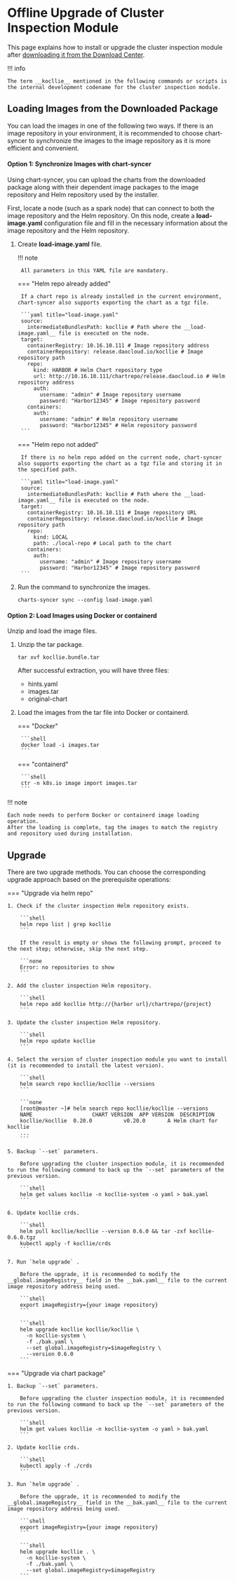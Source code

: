# Offline Upgrade of Cluster Inspection Module

This page explains how to install or upgrade the cluster inspection module after [downloading it from the Download Center](../../../download/modules/kcollie.md).

!!! info

    The term __kocllie__ mentioned in the following commands or scripts is the internal development codename for the cluster inspection module.

## Loading Images from the Downloaded Package

You can load the images in one of the following two ways. If there is an image repository in your environment, it is recommended to choose chart-syncer to synchronize the images to the image repository as it is more efficient and convenient.

#### Option 1: Synchronize Images with chart-syncer

Using chart-syncer, you can upload the charts from the downloaded package along with their dependent image packages to the image repository and Helm repository used by the installer.

First, locate a node (such as a spark node) that can connect to both the image repository and the Helm repository. On this node, create a __load-image.yaml__ configuration file and fill in the necessary information about the image repository and the Helm repository.

1. Create __load-image.yaml__ file.

    !!! note

        All parameters in this YAML file are mandatory.

    === "Helm repo already added"

        If a chart repo is already installed in the current environment, chart-syncer also supports exporting the chart as a tgz file.

        ```yaml title="load-image.yaml"
        source:
          intermediateBundlesPath: kocllie # Path where the __load-image.yaml__ file is executed on the node.
        target:
          containerRegistry: 10.16.10.111 # Image repository address
          containerRepository: release.daocloud.io/kocllie # Image repository path
          repo:
            kind: HARBOR # Helm Chart repository type
            url: http://10.16.10.111/chartrepo/release.daocloud.io # Helm repository address
            auth:
              username: "admin" # Image repository username
              password: "Harbor12345" # Image repository password
          containers:
            auth:
              username: "admin" # Helm repository username
              password: "Harbor12345" # Helm repository password
        ```

    === "Helm repo not added"

        If there is no helm repo added on the current node, chart-syncer also supports exporting the chart as a tgz file and storing it in the specified path.

        ```yaml title="load-image.yaml"
        source:
          intermediateBundlesPath: kocllie # Path where the __load-image.yaml__ file is executed on the node.
        target:
          containerRegistry: 10.16.10.111 # Image repository URL
          containerRepository: release.daocloud.io/kocllie # Image repository path
          repo:
            kind: LOCAL
            path: ./local-repo # Local path to the chart
          containers:
            auth:
              username: "admin" # Image repository username
              password: "Harbor12345" # Image repository password
        ```

2. Run the command to synchronize the images.

    ```shell
    charts-syncer sync --config load-image.yaml
    ```

#### Option 2: Load Images using Docker or containerd

Unzip and load the image files.

1. Unzip the tar package.

    ```shell
    tar xvf kocllie.bundle.tar
    ```

    After successful extraction, you will have three files:

    - hints.yaml
    - images.tar
    - original-chart

2. Load the images from the tar file into Docker or containerd.

    === "Docker"

        ```shell
        docker load -i images.tar
        ```

    === "containerd"

        ```shell
        ctr -n k8s.io image import images.tar
        ```

!!! note

    Each node needs to perform Docker or containerd image loading operation.
    After the loading is complete, tag the images to match the registry and repository used during installation.

## Upgrade

There are two upgrade methods. You can choose the corresponding upgrade approach based on the prerequisite operations:

=== "Upgrade via helm repo"

    1. Check if the cluster inspection Helm repository exists.

        ```shell
        helm repo list | grep kocllie
        ```

        If the result is empty or shows the following prompt, proceed to the next step; otherwise, skip the next step.

        ```none
        Error: no repositories to show
        ```

    2. Add the cluster inspection Helm repository.

        ```shell
        helm repo add kocllie http://{harbor url}/chartrepo/{project}
        ```

    3. Update the cluster inspection Helm repository.

        ```shell
        helm repo update kocllie
        ```

    4. Select the version of cluster inspection module you want to install (it is recommended to install the latest version).

        ```shell
        helm search repo kocllie/kocllie --versions
        ```

        ```none
        [root@master ~]# helm search repo kocllie/kocllie --versions
        NAME                   CHART VERSION  APP VERSION  DESCRIPTION
        kocllie/kocllie  0.20.0          v0.20.0       A Helm chart for kocllie
        ...
        ```

    5. Backup `--set` parameters.

        Before upgrading the cluster inspection module, it is recommended to run the following command to back up the `--set` parameters of the previous version.

        ```shell
        helm get values kocllie -n kocllie-system -o yaml > bak.yaml
        ```

    6. Update kocllie crds.

        ```shell
        helm pull kocllie/kocllie --version 0.6.0 && tar -zxf kocllie-0.6.0.tgz
        kubectl apply -f kocllie/crds
        ```

    7. Run `helm upgrade` .

        Before the upgrade, it is recommended to modify the __global.imageRegistry__ field in the __bak.yaml__ file to the current image repository address being used.

        ```shell
        export imageRegistry={your image repository}
        ```

        ```shell
        helm upgrade kocllie kocllie/kocllie \
          -n kocllie-system \
          -f ./bak.yaml \
          --set global.imageRegistry=$imageRegistry \
          --version 0.6.0
        ```

=== "Upgrade via chart package"

    1. Backup `--set` parameters.

        Before upgrading the cluster inspection module, it is recommended to run the following command to back up the `--set` parameters of the previous version.

        ```shell
        helm get values kocllie -n kocllie-system -o yaml > bak.yaml
        ```

    2. Update kocllie crds.

        ```shell
        kubectl apply -f ./crds
        ```

    3. Run `helm upgrade` .

        Before the upgrade, it is recommended to modify the __global.imageRegistry__ field in the __bak.yaml__ file to the current image repository address being used.

        ```shell
        export imageRegistry={your image repository}
        ```

        ```shell
        helm upgrade kocllie . \
          -n kocllie-system \
          -f ./bak.yaml \
          --set global.imageRegistry=$imageRegistry
        ```
